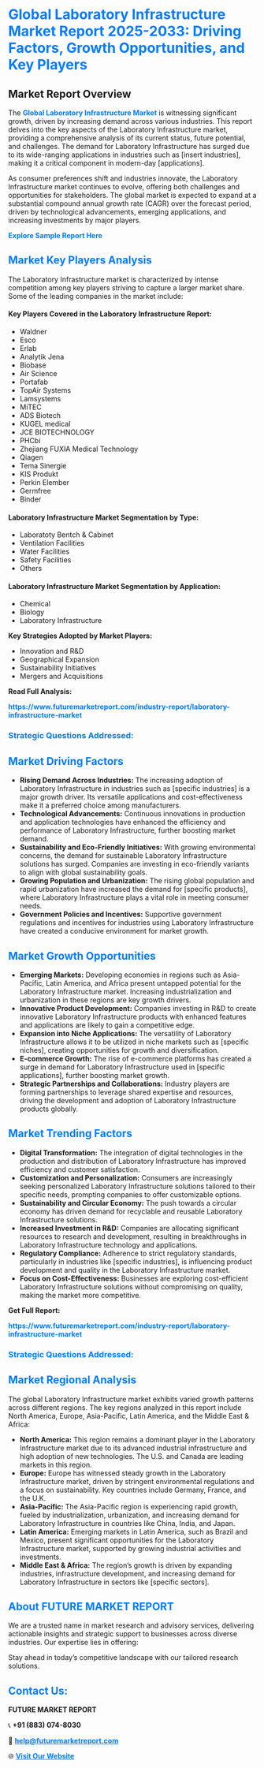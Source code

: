 <h1 style="color: #007BFF;">Global Laboratory Infrastructure Market Report 2025-2033: Driving Factors, Growth Opportunities, and Key Players</h1>

<section id="overview">
<h2>Market Report Overview</h2>
<p>The <a href="https://www.futuremarketreport.com/industry-report/laboratory-infrastructure-market" style="color: #007BFF; text-decoration: none;"><strong>Global Laboratory Infrastructure Market</strong></a> is witnessing significant growth, driven by increasing demand across various industries. This report delves into the key aspects of the Laboratory Infrastructure market, providing a comprehensive analysis of its current status, future potential, and challenges. The demand for Laboratory Infrastructure has surged due to its wide-ranging applications in industries such as [insert industries], making it a critical component in modern-day [applications].</p>
<p>As consumer preferences shift and industries innovate, the Laboratory Infrastructure market continues to evolve, offering both challenges and opportunities for stakeholders. The global market is expected to expand at a substantial compound annual growth rate (CAGR) over the forecast period, driven by technological advancements, emerging applications, and increasing investments by major players.</p>
</section>

<section id="overview">
<p><a href="https://www.futuremarketreport.com/request-sample/reportId=122843" style="color: #007BFF; text-decoration: none;"><strong>Explore Sample Report Here</strong></a></p>
</section>

<section id="key-players">
<h2 style="color: #007BFF;">Market Key Players Analysis</h2>
<p>The Laboratory Infrastructure market is characterized by intense competition among key players striving to capture a larger market share. Some of the leading companies in the market include:</p>
<h4>Key Players Covered in the Laboratory Infrastructure Report:</h4>
<ul><li>Waldner</li><li>Esco</li><li>Erlab</li><li>Analytik Jena</li><li>Biobase</li><li>Air Science</li><li>Portafab</li><li>TopAir Systems</li><li>Lamsystems</li><li>MiTEC</li><li>ADS Biotech</li><li>KUGEL medical</li><li>JCE BIOTECHNOLOGY</li><li>PHCbi</li><li>Zhejiang FUXIA Medical Technology</li><li>Qiagen</li><li>Tema Sinergie</li><li>KIS Produkt</li><li>Perkin Elember</li><li>Germfree</li><li>Binder</li></ul>
<h4>Laboratory Infrastructure Market Segmentation by Type:</h4>
<ul><li>Laboratoty Bentch &amp; Cabinet</li><li>Ventilation Facilities</li><li>Water Facilities</li><li>Safety Facilities</li><li>Others</li></ul>

<h4>Laboratory Infrastructure Market Segmentation by Application:</h4>
<ul><li>Chemical</li><li>Biology</li><li>Laboratory Infrastructure</li></ul>
<p><strong>Key Strategies Adopted by Market Players:</strong></p>
<ul>
<li>Innovation and R&D</li>
<li>Geographical Expansion</li>
<li>Sustainability Initiatives</li>
<li>Mergers and Acquisitions</li>
</ul>
</section>

<section>
<p><strong>Read Full Analysis: </strong></p><a href="https://www.futuremarketreport.com/industry-report/laboratory-infrastructure-market" style="color: #007BFF; text-decoration: none;"><strong>https://www.futuremarketreport.com/industry-report/laboratory-infrastructure-market</strong></a>
<h3 style="color: #007BFF;">Strategic Questions Addressed:</h3>
</section>

<section id="driving-factors">
<h2 style="color: #007BFF;">Market Driving Factors</h2>
<ul>
<li><strong>Rising Demand Across Industries:</strong> The increasing adoption of Laboratory Infrastructure in industries such as [specific industries] is a major growth driver. Its versatile applications and cost-effectiveness make it a preferred choice among manufacturers.</li>
<li><strong>Technological Advancements:</strong> Continuous innovations in production and application technologies have enhanced the efficiency and performance of Laboratory Infrastructure, further boosting market demand.</li>
<li><strong>Sustainability and Eco-Friendly Initiatives:</strong> With growing environmental concerns, the demand for sustainable Laboratory Infrastructure solutions has surged. Companies are investing in eco-friendly variants to align with global sustainability goals.</li>
<li><strong>Growing Population and Urbanization:</strong> The rising global population and rapid urbanization have increased the demand for [specific products], where Laboratory Infrastructure plays a vital role in meeting consumer needs.</li>
<li><strong>Government Policies and Incentives:</strong> Supportive government regulations and incentives for industries using Laboratory Infrastructure have created a conducive environment for market growth.</li>
</ul>
</section>

<section id="growth-opportunities">
<h2 style="color: #007BFF;">Market Growth Opportunities</h2>
<ul>
<li><strong>Emerging Markets:</strong> Developing economies in regions such as Asia-Pacific, Latin America, and Africa present untapped potential for the Laboratory Infrastructure market. Increasing industrialization and urbanization in these regions are key growth drivers.</li>
<li><strong>Innovative Product Development:</strong> Companies investing in R&D to create innovative Laboratory Infrastructure products with enhanced features and applications are likely to gain a competitive edge.</li>
<li><strong>Expansion into Niche Applications:</strong> The versatility of Laboratory Infrastructure allows it to be utilized in niche markets such as [specific niches], creating opportunities for growth and diversification.</li>
<li><strong>E-commerce Growth:</strong> The rise of e-commerce platforms has created a surge in demand for Laboratory Infrastructure used in [specific applications], further boosting market growth.</li>
<li><strong>Strategic Partnerships and Collaborations:</strong> Industry players are forming partnerships to leverage shared expertise and resources, driving the development and adoption of Laboratory Infrastructure products globally.</li>
</ul>
</section>

<section id="trending-factors">
<h2 style="color: #007BFF;">Market Trending Factors</h2>
<ul>
<li><strong>Digital Transformation:</strong> The integration of digital technologies in the production and distribution of Laboratory Infrastructure has improved efficiency and customer satisfaction.</li>
<li><strong>Customization and Personalization:</strong> Consumers are increasingly seeking personalized Laboratory Infrastructure solutions tailored to their specific needs, prompting companies to offer customizable options.</li>
<li><strong>Sustainability and Circular Economy:</strong> The push towards a circular economy has driven demand for recyclable and reusable Laboratory Infrastructure solutions.</li>
<li><strong>Increased Investment in R&D:</strong> Companies are allocating significant resources to research and development, resulting in breakthroughs in Laboratory Infrastructure technology and applications.</li>
<li><strong>Regulatory Compliance:</strong> Adherence to strict regulatory standards, particularly in industries like [specific industries], is influencing product development and quality in the Laboratory Infrastructure market.</li>
<li><strong>Focus on Cost-Effectiveness:</strong> Businesses are exploring cost-efficient Laboratory Infrastructure solutions without compromising on quality, making the market more competitive.</li>
</ul>
</section>

<section>
<p><strong>Get Full Report: </strong></p><a href="https://www.futuremarketreport.com/industry-report/laboratory-infrastructure-market" style="color: #007BFF; text-decoration: none;"><strong>https://www.futuremarketreport.com/industry-report/laboratory-infrastructure-market</strong></a>
<h3 style="color: #007BFF;">Strategic Questions Addressed:</h3>
</section>


<section id="regional-analysis">
<h2 style="color: #007BFF;">Market Regional Analysis</h2>
<p>The global Laboratory Infrastructure market exhibits varied growth patterns across different regions. The key regions analyzed in this report include North America, Europe, Asia-Pacific, Latin America, and the Middle East & Africa:</p>
<ul>
<li><strong>North America:</strong> This region remains a dominant player in the Laboratory Infrastructure market due to its advanced industrial infrastructure and high adoption of new technologies. The U.S. and Canada are leading markets in this region.</li>
<li><strong>Europe:</strong> Europe has witnessed steady growth in the Laboratory Infrastructure market, driven by stringent environmental regulations and a focus on sustainability. Key countries include Germany, France, and the U.K.</li>
<li><strong>Asia-Pacific:</strong> The Asia-Pacific region is experiencing rapid growth, fueled by industrialization, urbanization, and increasing demand for Laboratory Infrastructure in countries like China, India, and Japan.</li>
<li><strong>Latin America:</strong> Emerging markets in Latin America, such as Brazil and Mexico, present significant opportunities for the Laboratory Infrastructure market, supported by growing industrial activities and investments.</li>
<li><strong>Middle East & Africa:</strong> The region’s growth is driven by expanding industries, infrastructure development, and increasing demand for Laboratory Infrastructure in sectors like [specific sectors].</li>
</ul>
</section>

<footer>
<h2 style="color: #007BFF;">About FUTURE MARKET REPORT</h2>
<p>We are a trusted name in market research and advisory services, delivering actionable insights and strategic support to businesses across diverse industries. Our expertise lies in offering:</p>

<p>Stay ahead in today’s competitive landscape with our tailored research solutions.</p>

<h2 style="color: #007BFF;">Contact Us:</h2>
<p><strong>FUTURE MARKET REPORT</strong></p>
<p>📞 <strong>+91 (883) 074-8030</strong></p>
<p>📧 <strong><a href="mailto:help@futuremarketreport.com" style="color: #007BFF;">help@futuremarketreport.com</a></strong></p>
<p>🌐 <strong><a href="https://www.futuremarketreport.com/" style="color: #007BFF;">Visit Our Website</a></strong></p>
</footer>